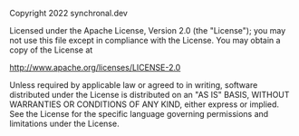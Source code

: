Copyright 2022 synchronal.dev

Licensed under the Apache License, Version 2.0 (the "License"); you may not use this file except in
compliance with the License. You may obtain a copy of the License at

 http://www.apache.org/licenses/LICENSE-2.0

Unless required by applicable law or agreed to in writing, software distributed under the License is
distributed on an "AS IS" BASIS, WITHOUT WARRANTIES OR CONDITIONS OF ANY KIND, either express or
implied. See the License for the specific language governing permissions and limitations under the
License.
